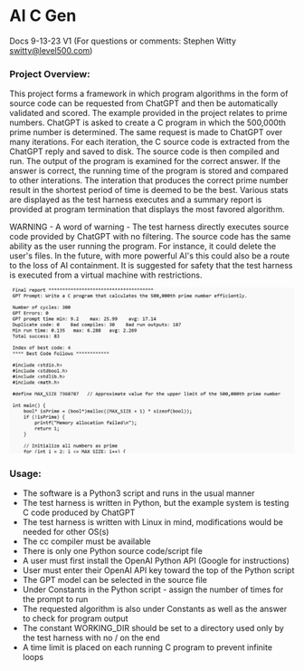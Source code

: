 # AI C Gen
Docs 9-13-23 V1 (For questions or comments:  Stephen Witty switty@level500.com)  

### Project Overview:
This project forms a framework in which program algorithms in the form of source code can be requested from ChatGPT and then be automatically validated and scored.  The example provided in the project relates to prime numbers.  ChatGPT is asked to create a C program in which the 500,000th prime number is determined.  The same request is made to ChatGPT over many iterations.  For each iteration, the C source code is extracted from the ChatGPT reply and saved to disk.  The source code is then compiled and run.  The output of the program is examined for the correct answer.  If the answer is correct, the running time of the program is stored and compared to other interations.  The interation that produces the correct prime number result in the shortest period of time is deemed to be the best.  Various stats are displayed as the test harness executes and a summary report is provided at program termination that displays the most favored algorithm.  

WARNING - A word of warning - The test harness directly executes source code provided by ChatGPT with no filtering.  The source code has the same ability as the user running the program.  For instance, it could delete the user's files.  In the future, with more powerful AI's this could also be a route to the loss of AI containment.  It is suggested for safety that the test harness is executed from a virtual machine with restrictions.

  

<img src="Pics/results.jpg" width="650">

### Usage:

- The software is a Python3 script and runs in the usual manner
- The test harness is written in Python, but the example system is testing C code produced by ChatGPT
- The test harness is written with Linux in mind, modifications would be needed for other OS(s)
- The cc compiler must be available
- There is only one Python source code/script file
- A user must first install the OpenAI Python API (Google for instructions)
- User must enter their OpenAI API key toward the top of the Python script
- The GPT model can be selected in the source file
- Under Constants in the Python script - assign the number of times for the prompt to run
- The requested algorithm is also under Constants as well as the answer to check for program output
- The constant WORKING_DIR should be set to a directory used only by the test harness with no / on the end
- A time limit is placed on each running C program to prevent infinite loops